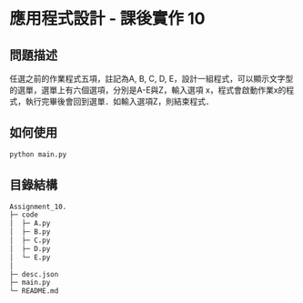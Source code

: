 # 應用程式設計 - 課後實作 10

## 問題描述
任選之前的作業程式五項，註記為A, B, C, D, E，設計一組程式，可以顯示文字型的選單，選單上有六個選項，分別是A-E與Z，輸入選項 x，程式會啟動作業x的程式，執行完畢後會回到選單．如輸入選項Z，則結束程式． 
## 如何使用
```bash
python main.py
```
## 目錄結構
```bash
Assignment_10.
├─ code
│  ├─ A.py
│  ├─ B.py
│  ├─ C.py
│  ├─ D.py
│  └─ E.py
│
├─ desc.json
├─ main.py
└─ README.md
```